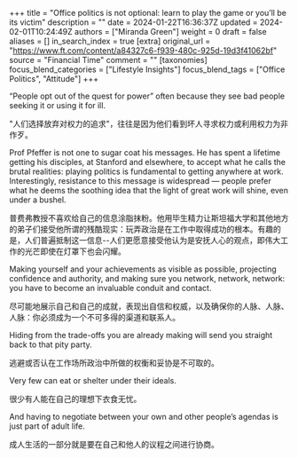 +++
title = "Office politics is not optional: learn to play the game or you’ll be its victim"
description = ""
date = 2024-01-22T16:36:37Z
updated = 2024-02-01T10:24:49Z
authors = ["Miranda Green"]
weight = 0
draft = false
aliases = []
in_search_index = true
[extra]
original_url = "https://www.ft.com/content/a84327c6-f939-480c-925d-19d3f41062bf"
source = "Financial Time"
comment = ""
[taxonomies]
focus_blend_categories = ["Lifestyle Insights"]
focus_blend_tags = ["Office Politics", "Attitude"]
+++

“People opt out of the quest for power” often because they see bad people seeking it or using it for ill.

"人们选择放弃对权力的追求"，往往是因为他们看到坏人寻求权力或利用权力为非作歹。

Prof Pfeffer is not one to sugar coat his messages. He has spent a lifetime getting his disciples, at Stanford and elsewhere, to accept what he calls the brutal realities: playing politics is fundamental to getting anywhere at work. Interestingly, resistance to this message is widespread — people prefer what he deems the soothing idea that the light of great work will shine, even under a bushel.

普费弗教授不喜欢给自己的信息涂脂抹粉。他用毕生精力让斯坦福大学和其他地方的弟子们接受他所谓的残酷现实：玩弄政治是在工作中取得成功的根本。有趣的是，人们普遍抵制这一信息--人们更愿意接受他认为是安抚人心的观点，即伟大工作的光芒即使在灯罩下也会闪耀。

Making yourself and your achievements as visible as possible, projecting confidence and authority, and making sure you network, network, network: you have to become an invaluable conduit and contact.

尽可能地展示自己和自己的成就，表现出自信和权威，以及确保你的人脉、人脉、人脉：你必须成为一个不可多得的渠道和联系人。

Hiding from the trade-offs you are already making will send you straight back to that pity party.

逃避或否认在工作场所政治中所做的权衡和妥协是不可取的。

Very few can eat or shelter under their ideals.

很少有人能在自己的理想下衣食无忧。

And having to negotiate between your own and other people’s agendas is just part of adult life.

成人生活的一部分就是要在自己和他人的议程之间进行协商。
